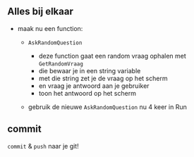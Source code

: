 ## Alles bij elkaar

- maak nu een function:
    - `AskRandomQuestion`
        - deze function gaat een random vraag ophalen met `GetRandomVraag`
        - die bewaar je in een string variable
        - met die string zet je de vraag op het scherm
        - en vraag je antwoord aan je gebruiker
        - toon het antwoord op het scherm

    - gebruik de nieuwe `AskRandomQuestion` nu 4 keer in Run

   
## commit

`commit` & `push` naar je git! 